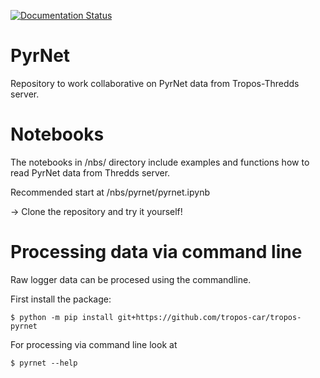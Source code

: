 [![Documentation Status](https://readthedocs.org/projects/pyrnet/badge/?version=latest)](https://pyrnet.readthedocs.io/en/latest/?badge=latest)


# PyrNet
Repository to work collaborative on PyrNet data from Tropos-Thredds server.

# Notebooks
The notebooks in /nbs/ directory include examples and functions how to read PyrNet data from Thredds server.

Recommended start at /nbs/pyrnet/pyrnet.ipynb 

-> Clone the repository and try it yourself!

# Processing  data via command line
Raw logger data can be procesed using the commandline.

First install the package:
```
$ python -m pip install git+https://github.com/tropos-car/tropos-pyrnet
```

For processing via command line look at
```
$ pyrnet --help
```
